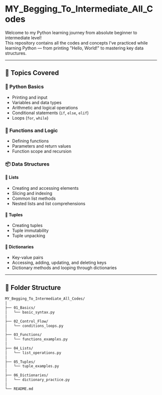 # MY_Begging_To_Intermediate_All_Codes

Welcome to my Python learning journey from absolute beginner to intermediate level!  
This repository contains all the codes and concepts I’ve practiced while learning Python — from printing "Hello, World!" to mastering key data structures.

---

## 📌 Topics Covered

### 🐍 Python Basics
- Printing and input
- Variables and data types
- Arithmetic and logical operations
- Conditional statements (`if`, `else`, `elif`)
- Loops (`for`, `while`)

### 🧠 Functions and Logic
- Defining functions
- Parameters and return values
- Function scope and recursion

### 📦 Data Structures
#### 🔹 Lists
- Creating and accessing elements
- Slicing and indexing
- Common list methods
- Nested lists and list comprehensions

#### 🔸 Tuples
- Creating tuples
- Tuple immutability
- Tuple unpacking

#### 🔹 Dictionaries
- Key-value pairs
- Accessing, adding, updating, and deleting keys
- Dictionary methods and looping through dictionaries

---

## 📁 Folder Structure

```bash
MY_Begging_To_Intermediate_All_Codes/
│
├── 01_Basics/
│   └── basic_syntax.py
│
├── 02_Control_Flow/
│   └── conditions_loops.py
│
├── 03_Functions/
│   └── functions_examples.py
│
├── 04_Lists/
│   └── list_operations.py
│
├── 05_Tuples/
│   └── tuple_examples.py
│
├── 06_Dictionaries/
│   └── dictionary_practice.py
│
└── README.md
